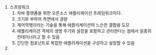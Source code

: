 1. 스프링워크
   1. 자바 플랫폼을 위한 오픈소스 애플리케이션 프레임워크이다.
   2. 크기와 부하의 측면에서 경량
   3. 제어역행이라는 기술을 통해 애플리케이션의 느슨한 결합을 도모
   4. 애플리케이션 객체의 생명 주기와 설정을 포함하고 관리한다는 점에서 일종의 컨테이너라고 할 수 있음
   5. 간단한 컴포넌트로 복잡한 애플리케이션을 구성하고 설정할 수 있음
2. 